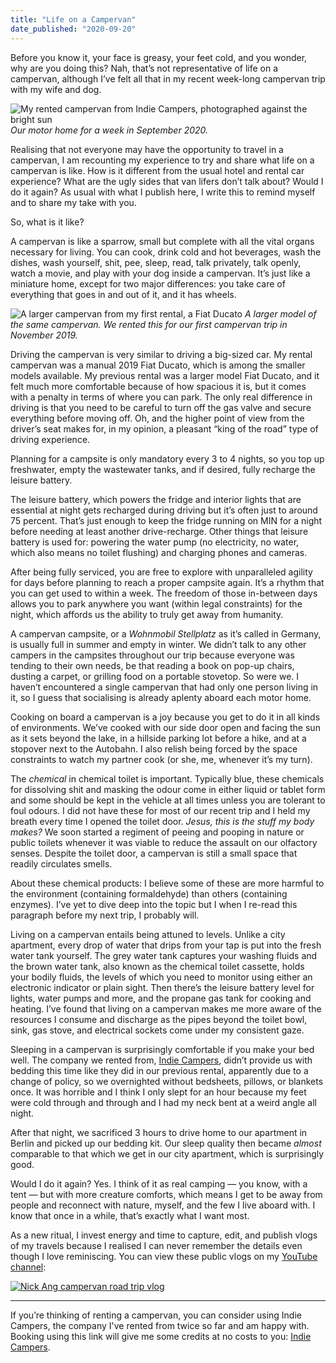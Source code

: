 ```yaml
---
title: "Life on a Campervan"
date_published: "2020-09-20"
---
```


Before you know it, your face is greasy, your feet cold, and you wonder, why are you doing this? Nah, that’s not representative of life on a campervan, although I’ve felt all that in my recent week-long campervan trip with my wife and dog.

![My rented campervan from Indie Campers, photographed against the bright sun](/images/indiecampers-campervan-nickang.JPG)
_Our motor home for a week in September 2020._

Realising that not everyone may have the opportunity to travel in a campervan, I am recounting my experience to try and share what life on a campervan is like. How is it different from the usual hotel and rental car experience? What are the ugly sides that van lifers don’t talk about? Would I do it again? As usual with what I publish here, I write this to remind myself and to share my take with you.

So, what is it like?

A campervan is like a sparrow, small but complete with all the vital organs necessary for living. You can cook, drink cold and hot beverages, wash the dishes, wash yourself, shit, pee, sleep, read, talk privately, talk openly, watch a movie, and play with your dog inside a campervan. It’s just like a miniature home, except for two major differences: you take care of everything that goes in and out of it, and it has wheels.

![A larger campervan from my first rental, a Fiat Ducato](/images/larger-campervan-indiecampers-nickang.jpg)
_A larger model of the same campervan. We rented this for our first campervan trip in November 2019._

Driving the campervan is very similar to driving a big-sized car. My rental campervan was a manual 2019 Fiat Ducato, which is among the smaller models available. My previous rental was a larger model Fiat Ducato, and it felt much more comfortable because of how spacious it is, but it comes with a penalty in terms of where you can park.  The only real difference in driving is that you need to be careful to turn off the gas valve and secure everything before moving off. Oh, and the higher point of view from the driver’s seat makes for, in my opinion, a pleasant “king of the road” type of driving experience.

Planning for a campsite is only mandatory every 3 to 4 nights, so you top up freshwater, empty the wastewater tanks, and if desired, fully recharge the leisure battery. 

The leisure battery, which powers the fridge and interior lights that are essential at night gets recharged during driving but it’s often just to around 75 percent. That’s just enough to keep the fridge running on MIN for a night before needing at least another drive-recharge. Other things that leisure battery is used for: powering the water pump (no electricity, no water, which also means no toilet flushing) and charging phones and cameras.

After being fully serviced, you are free to explore with unparalleled agility for days before planning to reach a proper campsite again. It’s a rhythm that you can get used to within a week. The freedom of those in-between days allows you to park anywhere you want (within legal constraints) for the night, which affords us the ability to truly get away from humanity.

A campervan campsite, or a *Wohnmobil Stellplatz* as it’s called in Germany, is usually full in summer and empty in winter. We didn’t talk to any other campers in the campsites throughout our trip because everyone was tending to their own needs, be that reading a book on pop-up chairs, dusting a carpet, or grilling food on a portable stovetop. So were we. I haven’t encountered a single campervan that had only one person living in it, so I guess that socialising is already aplenty aboard each motor home.

Cooking on board a campervan is a joy because you get to do it in all kinds of environments. We’ve cooked with our side door open and facing the sun as it sets beyond the lake, in a hillside parking lot before a hike, and at a stopover next to the Autobahn. I also relish being forced by the space constraints to watch my partner cook (or she, me, whenever it’s my turn).

The *chemical* in chemical toilet is important. Typically blue, these chemicals for dissolving shit and masking the odour come in either liquid or tablet form and some should be kept in the vehicle at all times unless you are tolerant to foul odours. I did not have these for most of our recent trip and I held my breath every time I opened the toilet door. *Jesus, this is the stuff my body makes?* We soon started a regiment of peeing and pooping in nature or public toilets whenever it was viable to reduce the assault on our olfactory senses. Despite the toilet door, a campervan is still a small space that readily circulates smells.

About these chemical products: I believe some of these are more harmful to the environment (containing formaldehyde) than others (containing enzymes). I’ve yet to dive deep into the topic but I when I re-read this paragraph before my next trip, I probably will.

Living on a campervan entails being attuned to levels. Unlike a city apartment, every drop of water that drips from your tap is put into the fresh water tank yourself. The grey water tank captures your washing fluids and the brown water tank, also known as the chemical toilet cassette, holds your bodily fluids, the levels of which you need to monitor using either an electronic indicator or plain sight. Then there’s the leisure battery level for lights, water pumps and more, and the propane gas tank for cooking and heating. I’ve found that living on a campervan makes me more aware of the resources I consume and discharge as the pipes beyond the toilet bowl, sink, gas stove, and electrical sockets come under my consistent gaze.

Sleeping in a campervan is surprisingly comfortable if you make your bed well. The company we rented from, [Indie Campers](https://indiecampers.com/es/signup?ref=9xy5hXE91FXr&utm_source=referral_program&utm_medium=referral&utm_campaign=v2), didn’t provide us with bedding this time like they did in our previous rental, apparently due to a change of policy, so we overnighted without bedsheets, pillows, or blankets once. It was horrible and I think I only slept for an hour because my feet were cold through and through and I had my neck bent at a weird angle all night.

After that night, we sacrificed 3 hours to drive home to our apartment in Berlin and picked up our bedding kit. Our sleep quality then became *almost* comparable to that which we get in our city apartment, which is surprisingly good.

Would I do it again? Yes. I think of it as real camping — you know, with a tent — but with more creature comforts, which means I get to be away from people and reconnect with nature, myself, and the few I live aboard with. I know that once in a while, that’s exactly what I want most.

As a new ritual, I invest energy and time to capture, edit, and publish vlogs of my travels because I realised I can never remember the details even though I love reminiscing. You can view these public vlogs on my [YouTube channel](https://www.youtube.com/channel/UCfGK7NLYK22y1ahCh6w9baw):

[![Nick Ang campervan road trip vlog](/images/campervan-youtube-video-nickang.png)](https://www.youtube.com/watch?v=yl3CJ3Wjb6Q)

---

If you’re thinking of renting a campervan, you can consider using Indie Campers, the company I've rented from twice so far and am happy with. Booking using this link will give me some credits at no costs to you: [Indie Campers](https://indiecampers.com/es/signup?ref=9xy5hXE91FXr&utm_source=referral_program&utm_medium=referral&utm_campaign=v2).